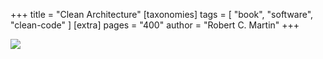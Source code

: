 +++
title = "Clean Architecture"
[taxonomies]
tags = [ "book", "software", "clean-code" ]
[extra]
pages = "400"
author = "Robert C. Martin"
+++

<a target="_blank"  href="https://www.amazon.de/gp/product/0134494164/ref=as_li_tl?ie=UTF8&camp=1638&creative=6742&creativeASIN=0134494164&linkCode=as2&tag=chemaclass-21&linkId=ab2f15463aa16df7325e957c539878e0"><img border="0" src="//ws-eu.amazon-adsystem.com/widgets/q?_encoding=UTF8&MarketPlace=DE&ASIN=0134494164&ServiceVersion=20070822&ID=AsinImage&WS=1&Format=_SL250_&tag=chemaclass-21" ></a>

<!-- more -->
